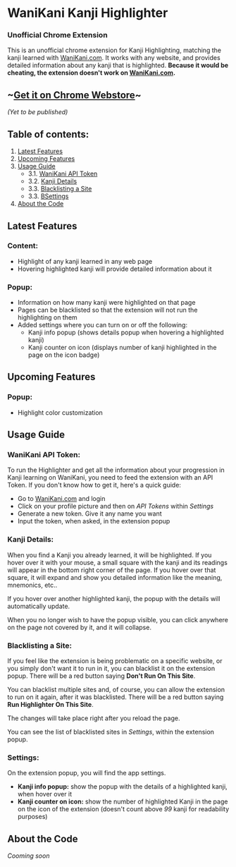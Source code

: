 # WaniKani Kanji Highlighter
### Unofficial Chrome Extension

This is an unofficial chrome extension for Kanji Highlighting, matching the kanji learned with [WaniKani.com](https://www.wanikani.com/).
It works with any website, and provides detailed information about any kanji that is highlighted.
**Because it would be cheating, the extension doesn't work on [WaniKani.com](https://www.wanikani.com/).**

## ~[Get it on Chrome Webstore](#)~
*(Yet to be published)*

## Table of contents:
1. [Latest Features](#latest-features)
2. [Upcoming Features](#upcoming-features)
3. [Usage Guide](#usage-guide)
   * 3.1. [WaniKani API Token](#wanikani-api-token)
   * 3.2. [Kanji Details](#kanji-details)
   * 3.3. [Blacklisting a Site](#blacklisting-a-site)
   * 3.3. [BSettings](#settings)
4. [About the Code](#about-the-code)

## Latest Features
### Content:
- Highlight of any kanji learned in any web page
- Hovering highlighted kanji will provide detailed information about it

### Popup:
- Information on how many kanji were highlighted on that page
- Pages can be blacklisted so that the extension will not run the highlighting on them
- Added settings where you can turn on or off the following:
    - Kanji info popup (shows details popup when hovering a highlighted kanji)
    - Kanji counter on icon (displays number of kanji highlighted in the page on the icon badge)

## Upcoming Features
### Popup:
- Highlight color customization

## Usage Guide
### WaniKani API Token:
To run the Highlighter and get all the information about your progression in Kanji learning on WaniKani, you need to feed the extension with an API Token. If you don't know how to get it, here's a quick guide:
- Go to [WaniKani.com](https://www.wanikani.com/) and login
- Click on your profile picture and then on *API Tokens* within *Settings*
- Generate a new token. Give it any name you want
- Input the token, when asked, in the extension popup

### Kanji Details:
When you find a Kanji you already learned, it will be highlighted. If you hover over it with your mouse, a small square with the kanji and its readings will appear in the bottom right corner of the page. If you hover over that square, it will expand and show you detailed information like the meaning, mnemonics, etc..

If you hover over another highlighted kanji, the popup with the details will automatically update.

When you no longer wish to have the popup visible, you can click anywhere on the page not covered by it, and it will collapse.

### Blacklisting a Site:
If you feel like the extension is being problematic on a specific website, or you simply don't want it to run in it, you can blacklist it on the extension popup. There will be a red button saying **Don't Run On This Site**.

You can blacklist multiple sites and, of course, you can allow the extension to run on it again, after it was blacklisted. There will be a red button saying **Run Highlighter On This Site**.

The changes will take place right after you reload the page.

You can see the list of blacklisted sites in *Settings*, within the extension popup.

### Settings:
On the extension popup, you will find the app settings.
- **Kanji info popup:** show the popup with the details of a highlighted kanji, when hover over it
- **Kanji counter on icon:** show the number of highlighted Kanji in the page on the icon of the extension (doesn't count above *99* kanji for readability purposes)

## About the Code
*Cooming soon*
